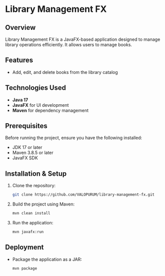 # Library Management FX

## Overview
Library Management FX is a JavaFX-based application designed to manage library operations efficiently. It allows users to manage books. 

## Features
- Add, edit, and delete books from the library catalog

## Technologies Used
- **Java 17**
- **JavaFX** for UI development
- **Maven** for dependency management

## Prerequisites
Before running the project, ensure you have the following installed:
- JDK 17 or later
- Maven 3.8.5 or later
- JavaFX SDK 

## Installation & Setup
1. Clone the repository:
   ```sh
   git clone https://github.com/VALOPURUM/library-management-fx.git

2. Build the project using Maven:
   ```sh
   mvn clean install
   ```
3. Run the application:
   ```sh
   mvn javafx:run
   ```

## Deployment
- Package the application as a JAR:
  ```sh
  mvn package
  ```
  

